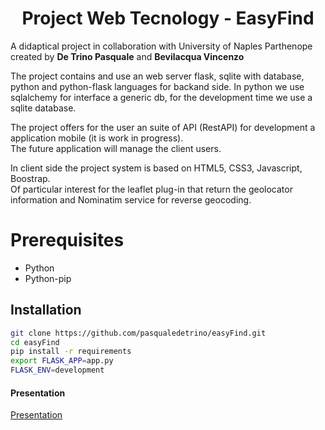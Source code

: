 <h1 align="center">Project Web Tecnology - EasyFind </h1>

A didaptical project in collaboration with University of Naples Parthenope created by <b>De Trino Pasquale</b> and <b>Bevilacqua Vincenzo </b>  


The project contains and use an web server flask, sqlite with database, python and python-flask languages for backand side.
In python we use sqlalchemy for interface a generic db, for the development time we use a sqlite database.

The project offers for the user an suite of API (RestAPI) for development a application mobile (it is work in progress).
<br>The future application will manage the client users.

In client side the project system is based on HTML5, CSS3, Javascript, Boostrap.
<br>Of particular interest for the leaflet plug-in that return the geolocator information and Nominatim service for reverse geocoding.

# Prerequisites
* Python
* Python-pip

## Installation
```bash
git clone https://github.com/pasqualedetrino/easyFind.git
cd easyFind
pip install -r requirements
export FLASK_APP=app.py
FLASK_ENV=development
```
<h4>Presentation</h4>
<a href https://github.com/pasqualedetrino/easyFind/Presentazione_progetto_completo-%5BBevilacqua-De_Trino%5D.pdf>
Presentation </a>
